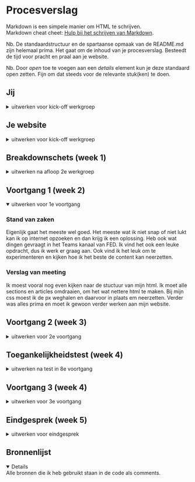 # Procesverslag
Markdown is een simpele manier om HTML te schrijven.  
Markdown cheat cheet: [Hulp bij het schrijven van Markdown](https://github.com/adam-p/markdown-here/wiki/Markdown-Cheatsheet).

Nb. De standaardstructuur en de spartaanse opmaak van de README.md zijn helemaal prima. Het gaat om de inhoud van je procesverslag. Besteedt de tijd voor pracht en praal aan je website.

Nb. Door *open* toe te voegen aan een *details* element kun je deze standaard open zetten. Fijn om dat steeds voor de relevante stuk(ken) te doen.





## Jij

<details>
<summary>uitwerken voor kick-off werkgroep</summary>

### Auteur:
Ruby Spee

#### Je startniveau:
Blauw

#### Je focus:
Surface plane
 
</details>





## Je website

<details>
<summary>uitwerken voor kick-off werkgroep</summary>

### Je opdracht:
Quest website https://www.quest.nl/

#### Screenshot(s) van de eerste pagina (small screen): 
De eerste pagina is de home pagina https://www.quest.nl/

#### Screenshot(s) van de tweede pagina (small screen):
De tweede pagina is een artikel https://www.quest.nl/natuur/milieu/a37769586/laatste-witte-kerst-nederland-wanneer/
Zijn er uiteindelijk meer geworden dan 1, maar wel allemaal artikelen
 
</details>



## Breakdownschets (week 1)

<details>
<summary>uitwerken na afloop 2e werkgroep</summary>

### de hele pagina: 
<img src="img/BreakdownPagina.jpg" width="375px" alt="breakdown van de hele pagina">

### dynamisch deel (bijv menu): 
<img src="img/BreakdownMenu" width="375px" alt="breakdown van het hamburger menu">

</details>





## Voortgang 1 (week 2)

<details open>
<summary>uitwerken voor 1e voortgang</summary>

### Stand van zaken
Eigenlijk gaat het meeste wel goed. Het meeste wat ik niet snap of niet lukt kan ik op internet opzoeken en dan krijg ik een oplossing. Heb ook wat dingen gevraagt in het Teams kanaal van FED. Ik vind het ook een leuke opdracht, dus ik werk er graag aan. Ook vind ik het leuk om te experimenteren en kijken hoe ik het beste de content kan neerzetten. 

### Verslag van meeting
Ik moest vooral nog even kijken naar de stuctuur van mijn html. Ik moet alle sections en articles omdraaien, om het wat nettere html te maken. Bij mijn css moest ik de px weghalen en daarvoor in plaats em neerzetten. Verder was alles prima en moet ik gewoon verder werken aan mijn website. 
</details>





## Voortgang 2 (week 3)

<details>
<summary>uitwerken voor 2e voortgang</summary>

### Stand van zaken
Het gaat wel goed. Vind het leuk, dus zit graag te werken aan mijn website. De standaard dingen, zoals de content er goed in zetten en styling, gaat allemaal goed. Ga aankomende week aan de surface plane beginnen, dus dan gaat het wat ingewikkelder worden denk ik. Maar meeste dingen zijn op internet te vinden gelukkig. 

### Verslag van meeting
Ik ben opzich goed bezig, maar moet me nu gaan focussen op de balangrijke delen. Dus goed kijken of ik surface of responsive wil doen. Ik was bezig met extra pagina's maar moet me dus eerst focussen op de belangrijke zaken en later dan nog kijken wat ik extra wil toevoegen (waarschijnlijk ga ik dat wel doen, want artikelen toevoegen is niet moeilijk).

</details>





## Toegankelijkheidstest (week 4)

<details>
<summary>uitwerken na test in 8e voortgang</summary>

### Bevindingen
Lijst met je bevindingen die in de test naar voren kwamen:

#### Screenreader (visuele beperking)
Het ging opzich wel goed. Was even moeilijk om goede screenreader te vinden voor windows, maar had uiteindelijk de standaard screenreader van windows gebruikt en die deed het goed. Hij las duidelijk de kopjes voor en de volgorde was in orde.
 
Wat waren mogelijke oplossingen:
Alles ging wel goed, dus er was niet echt iets wat ik kon aanpassen. 


#### Toetsenbord bediening (motorieke of visuele beperking)
In het begin ging het wat lastig en dacht ik dat mijn site totaal niet werkte, maar opeens bedacht ik me dat ik haast geenlinkjes en buttons heb, dus je kan moeilijk tabben door mijn website. Heb uiteindelijk de 2 gemaakte artikelen gelinkt en toen deed hij het wel goed, maar het zijn er maar 2 (en het logo).

Wat waren mogelijke oplossingen:
Ik heb maar 2 artikelen (misschien later meer maar tijdens testen 2), dus waarschijnlijk als ik alle artikelen had gemaakt en de pagina's in het menu, dan zou hij wel gewoon goed werken en kan je overal naar toe. Dus enige oplossing zou kunnen zijn dat ik meer artikelen en pagina's maak, maar dat is niet deel van de opdracht, dus ga er een paar maken. Met een paar artikelen doet het navigeren met toetsenbord het ook. 
In de les heb ik gevraagt aan Robert wat ik eraan kan doen en nu ga ik bij alle mogelijke linkjes een a met # neerzetten, daardoor kom je bij de huidige pagina, maar kan je er wel doorheen tabben. 


#### Ballon hooghouden 
We moesten de website gebruiken en dan een ballon hooghouden. Daardoor ben je met 2 dingen te gelijk bezig en is het moeilijk om een website te bedienen. Het ging wel goed opzich, al is het ballon hooghouden wel moeilijker dan bijvoorbeeld praten, kind op je schoot houden, eten etc. Ik heb geen hele moeilijke dingen op mijn pagina staan, dus met scroll en klik of tab en enter kan je het redelijk goed bedienene.

Wat waren mogelijke oplossingen:
Er waren geen dingen die een oplossing nodig hadden.

#### Elektronische schokken (motorieke beperking)
We kregen een schokband op onze arm en daardoor kan je je arm haast niet meer gebruiken. Het was echt een naar gevoel, dus kon inderdaad geen muis meer gebruiken of typen. 

Wat waren mogelijke oplossingen:
Wat een mogelijke oplossing kan zijn is met voice bedienen of alleen tab gebruiken. Voice gebruiken gaat wel heel ver voor deze opdracht, maar de website zo maken dat je overal kan komen door tab, ga ik zeker wel doen. 

</details>





## Voortgang 3 (week 4)

<details>
<summary>uitwerken voor 3e voortgang</summary>

### Stand van zaken
Het gaat heel goed. Ben lekker bezig en met de website gaat alles goed. Ga nu de laatste dingen nog aan mijn website toevoegen en dan vooral de delen voor de surface plane. Ik ga nog even goed kijken wat ik allemaal kan toevoegen van de surface plane, want moet de code wel snappen natuurlijk. Verder gaat alles gewoon z'n gangentje. 

### Verslag van meeting
Ik ben goed op weg zei de studenten assistente. De website en code zien er prima uit en moet me nu gaan richten op de surface plane en de laatste puntjes op de i zetten. 


</details>





## Eindgesprek (week 5)

<details>
<summary>uitwerken voor eindgesprek</summary>

### Stand van zaken
De opdracht ging echt wel goed, vond het ook erg leuk. Ik heb eigenlijk helemaal geen grote tegenslagen gehad tijdens de opdracht, soms wel dingen die ik niet snapte, maar eigenlijk ging alles heel soepel. Ik was lekker bezig met dingen ontdekken en echt aan het kijken wat ik allemaal kan maken op de website, want ben nog geen enorme nerd die alles snapt, maar dat ging allemaal goed en heb heel Google afgezocht naar dingen die ik in mijn website kan zetten.

### Link naar de eind website
https://rubyspee.github.io/FED/

</details>





## Bronnenlijst

<details open>
Alle bronnen die ik heb gebruikt staan in de code als comments. 


</details>

